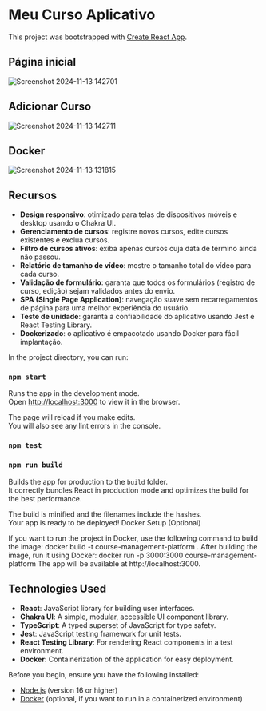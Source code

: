 # Meu Curso Aplicativo

This project was bootstrapped with [Create React App](https://github.com/facebook/create-react-app).

## Página inicial
![Screenshot 2024-11-13 142701](https://github.com/user-attachments/assets/31b8fae4-e79e-4a29-bf42-510c9dc16021)


## Adicionar Curso
![Screenshot 2024-11-13 142711](https://github.com/user-attachments/assets/94d4ec18-5fc9-4692-a500-ffb915a17b37)

## Docker 
![Screenshot 2024-11-13 131815](https://github.com/user-attachments/assets/41a2732f-2af0-4a5a-9aad-454bacc694f5)



## Recursos

- **Design responsivo**: otimizado para telas de dispositivos móveis e desktop usando o Chakra UI.
- **Gerenciamento de cursos**: registre novos cursos, edite cursos existentes e exclua cursos.
- **Filtro de cursos ativos**: exiba apenas cursos cuja data de término ainda não passou.
- **Relatório de tamanho de vídeo**: mostre o tamanho total do vídeo para cada curso.
- **Validação de formulário**: garanta que todos os formulários (registro de curso, edição) sejam validados antes do envio.
- **SPA (Single Page Application)**: navegação suave sem recarregamentos de página para uma melhor experiência do usuário.
- **Teste de unidade**: garanta a confiabilidade do aplicativo usando Jest e React Testing Library.
- **Dockerizado**: o aplicativo é empacotado usando Docker para fácil implantação.

In the project directory, you can run:

### `npm start`

Runs the app in the development mode.\
Open [http://localhost:3000](http://localhost:3000) to view it in the browser.

The page will reload if you make edits.\
You will also see any lint errors in the console.

### `npm test`

### `npm run build`

Builds the app for production to the `build` folder.\
It correctly bundles React in production mode and optimizes the build for the best performance.

The build is minified and the filenames include the hashes.\
Your app is ready to be deployed!
Docker Setup (Optional)

If you want to run the project in Docker, use the following command to build the image:
docker build -t course-management-platform .
After building the image, run it using Docker:
docker run -p 3000:3000 course-management-platform
The app will be available at http://localhost:3000.


## Technologies Used

- **React**: JavaScript library for building user interfaces.
- **Chakra UI**: A simple, modular, accessible UI component library.
- **TypeScript**: A typed superset of JavaScript for type safety.
- **Jest**: JavaScript testing framework for unit tests.
- **React Testing Library**: For rendering React components in a test environment.
- **Docker**: Containerization of the application for easy deployment.


Before you begin, ensure you have the following installed:

- [Node.js](https://nodejs.org/) (version 16 or higher)
- [Docker](https://www.docker.com/) (optional, if you want to run in a containerized environment)

